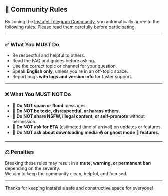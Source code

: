 ## 📜 Community Rules

By joining the [Instafel Telegram Community](https://t.me/instafel), you automatically agree to the following rules. Please read them carefully before participating.

---

### ✅ What You MUST Do

- Be respectful and helpful to others.  
- Read the FAQ and guides before asking.  
- Use the correct topic or channel for your question.  
- Speak **English only**, unless you're in an off-topic space.  
- Report bugs **with logs and version info** for faster support.

---

### ❌ What You MUST NOT Do

- 🚫 **Do NOT spam or flood** messages.  
- 🚫 **Do NOT be toxic, disrespectful, or harass others.**  
- 🚫 **Do NOT share NSFW, illegal content, or self-promote** without permission.  
- 🚫 **Do NOT ask for ETA** (estimated time of arrival) on updates or features.  
- 🚫 **Do NOT ask about downloading media 📥 or ghost mode 👻 features.**

---

### ⚖️ Penalties

Breaking these rules may result in a **mute, warning, or permanent ban** depending on the severity.  
We aim to keep the community clean, helpful, and focused.

---

Thanks for keeping Instafel a safe and constructive space for everyone!
